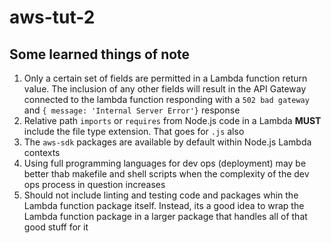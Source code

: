 # aws-tut-2

## Some learned things of note
1. Only a certain set of fields are permitted in a Lambda function return value. The inclusion of any other fields will result in the API Gateway connected to the lambda function responding with a `502 bad gateway` and `{ message: 'Internal Server Error'}` response
2. Relative path `imports` or `requires` from Node.js code in a Lambda **MUST** include the file type extension. That goes for `.js` also
3. The `aws-sdk` packages are available by default within Node.js Lambda contexts
4. Using full programming languages for dev ops (deployment) may be better thab makefile and shell scripts when the complexity of the dev ops process in question increases
5. Should not include linting and testing code and packages whin the Lambda function package itself. Instead, its a good idea to wrap the Lambda function package in a larger package that handles all of that good stuff for it